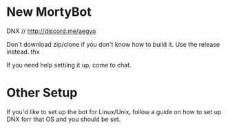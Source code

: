 # New MortyBot
DNX // http://discord.me/aegyo

Don't download zip/clone if you don't know how to build it. Use the release instead. thx

If you need help settiing it up, come to chat.

# Other Setup
If you'd like to set up the bot for Linux/Unix, follow a guide on how to set up DNX forr that OS and you should be set.